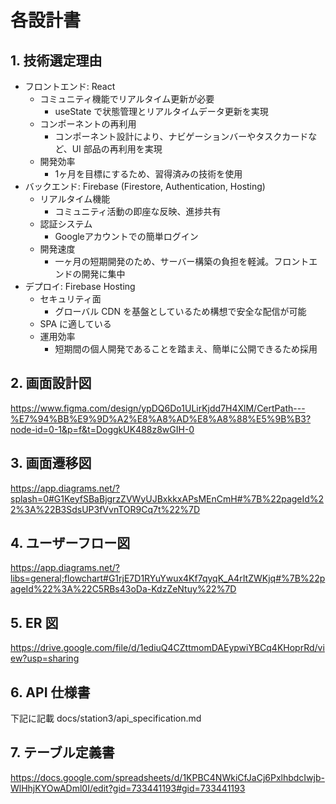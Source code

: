 # 各設計書
## 1. 技術選定理由

- フロントエンド: React
  - コミュニティ機能でリアルタイム更新が必要
    - useState で状態管理とリアルタイムデータ更新を実現
  - コンポーネントの再利用
    - コンポーネント設計により、ナビゲーションバーやタスクカードなど、UI 部品の再利用を実現
  - 開発効率
    - 1ヶ月を目標にするため、習得済みの技術を使用
- バックエンド: Firebase (Firestore, Authentication, Hosting)
  - リアルタイム機能
    - コミュニティ活動の即座な反映、進捗共有
  - 認証システム
    - Googleアカウントでの簡単ログイン
  - 開発速度
    - 一ヶ月の短期開発のため、サーバー構築の負担を軽減。フロントエンドの開発に集中
- デプロイ: Firebase Hosting
  - セキュリティ面
    - グローバル CDN を基盤としているため構想で安全な配信が可能
  - SPA に適している
  - 運用効率
    - 短期間の個人開発であることを踏まえ、簡単に公開できるため採用


## 2. 画面設計図
https://www.figma.com/design/ypDQ6Do1ULirKjdd7H4XlM/CertPath---%E7%94%BB%E9%9D%A2%E8%A8%AD%E8%A8%88%E5%9B%B3?node-id=0-1&p=f&t=DoggkUK488z8wGIH-0

## 3. 画面遷移図
https://app.diagrams.net/?splash=0#G1KeyfSBaBjgrzZVWyUJBxkkxAPsMEnCmH#%7B%22pageId%22%3A%22B3SdsUP3fVvnTOR9Cq7t%22%7D

## 4. ユーザーフロー図
https://app.diagrams.net/?libs=general;flowchart#G1rjE7D1RYuYwux4Kf7qyqK_A4rItZWKjq#%7B%22pageId%22%3A%22C5RBs43oDa-KdzZeNtuy%22%7D

## 5. ER 図
https://drive.google.com/file/d/1ediuQ4CZttmomDAEypwiYBCq4KHoprRd/view?usp=sharing

## 6. API 仕様書
下記に記載
docs/station3/api_specification.md

## 7. テーブル定義書
https://docs.google.com/spreadsheets/d/1KPBC4NWkiCfJaCj6PxlhbdcIwjb-WlHhjKYOwADml0I/edit?gid=733441193#gid=733441193